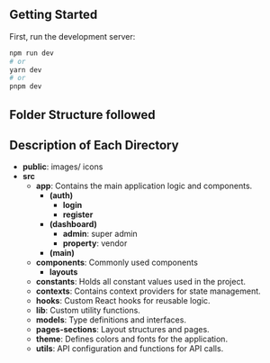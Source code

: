## Getting Started

First, run the development server:

```bash
npm run dev
# or
yarn dev
# or
pnpm dev
```

## Folder Structure followed

## Description of Each Directory
- **public**: images/ icons
- **src**
    - **app**: Contains the main application logic and components.
        - **(auth)**
            - **login**
            - **register**
        - **(dashboard)**
            - **admin**: super admin
            - **property**: vendor
        - **(main)**
    - **components**: Commonly used components
        - **layouts**
    - **constants**: Holds all constant values used in the project.
    - **contexts**: Contains context providers for state management.
    - **hooks**: Custom React hooks for reusable logic.
    - **lib**: Custom utility functions.
    - **models**: Type definitions and interfaces.
    - **pages-sections**: Layout structures and pages.
    - **theme**: Defines colors and fonts for the application.
    - **utils**: API configuration and functions for API calls.



